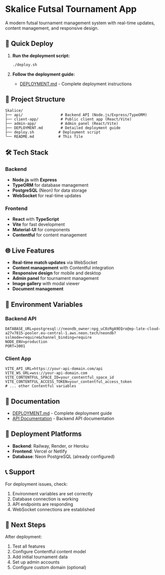 # Skalice Futsal Tournament App

A modern futsal tournament management system with real-time updates, content management, and responsive design.

## 🚀 Quick Deploy

1. **Run the deployment script:**
   ```bash
   ./deploy.sh
   ```

2. **Follow the deployment guide:**
   - [DEPLOYMENT.md](./DEPLOYMENT.md) - Complete deployment instructions

## 📁 Project Structure

```
Skalice/
├── api/                 # Backend API (Node.js/Express/TypeORM)
├── client-app/          # Public client app (React/Vite)
├── admin-app/           # Admin panel (React/Vite)
├── DEPLOYMENT.md        # Detailed deployment guide
├── deploy.sh           # Deployment script
└── README.md           # This file
```

## 🛠️ Tech Stack

### Backend
- **Node.js** with **Express**
- **TypeORM** for database management
- **PostgreSQL** (Neon) for data storage
- **WebSocket** for real-time updates

### Frontend
- **React** with **TypeScript**
- **Vite** for fast development
- **Material-UI** for components
- **Contentful** for content management

## 🌐 Live Features

- **Real-time match updates** via WebSocket
- **Content management** with Contentful integration
- **Responsive design** for mobile and desktop
- **Admin panel** for tournament management
- **Image gallery** with modal viewer
- **Document management**

## 🔧 Environment Variables

### Backend API
```env
DATABASE_URL=postgresql://neondb_owner:npg_uC0zRgA9EQro@ep-late-cloud-a27v7815-pooler.eu-central-1.aws.neon.tech/neondb?sslmode=require&channel_binding=require
NODE_ENV=production
PORT=3001
```

### Client App
```env
VITE_API_URL=https://your-api-domain.com/api
VITE_WS_URL=wss://your-api-domain.com
VITE_CONTENTFUL_SPACE_ID=your_contentful_space_id
VITE_CONTENTFUL_ACCESS_TOKEN=your_contentful_access_token
# ... other Contentful variables
```

## 📖 Documentation

- [DEPLOYMENT.md](./DEPLOYMENT.md) - Complete deployment guide
- [API Documentation](./api/README.md) - Backend API documentation

## 🚀 Deployment Platforms

- **Backend**: Railway, Render, or Heroku
- **Frontend**: Vercel or Netlify
- **Database**: Neon PostgreSQL (already configured)

## 📞 Support

For deployment issues, check:
1. Environment variables are set correctly
2. Database connection is working
3. API endpoints are responding
4. WebSocket connections are established

## 🎯 Next Steps

After deployment:
1. Test all features
2. Configure Contentful content model
3. Add initial tournament data
4. Set up admin accounts
5. Configure custom domain (optional) 